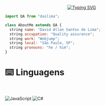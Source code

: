 <div align="center">

[![Typing SVG](https://readme-typing-svg.demolab.com?font=Fira+Code&size=30&pause=1000&color=0C2936&width=435&lines=Welcome+to+my+profile+;I+am+Quality+Engineer+)](https://git.io/typing-svg)
</div>

```js
import QA from "daslima";

class AboutMe extends QA {
  string name: "David Allan Santos de Lima";
  string occupation: "Quality assurance";
  string work: "Webjump";
  string local: "São Paulo, SP";
  string pronouns: "he / him";
}
```
# ⌨️ Linguagens

<br>

![JavaScript](https://img.shields.io/badge/JavaScript-323330?style=for-the-badge&logo=javascript&logoColor=F7DF1E)
![C#](https://img.shields.io/badge/c%23-%23239120.svg?style=for-the-badge&logo=c-sharp&logoColor=white)


<!---
davidwebjump/davidwebjump is a ✨ special ✨ repository because its `README.md` (this file) appears on your GitHub profile.
You can click the Preview link to take a look at your changes.
--->

